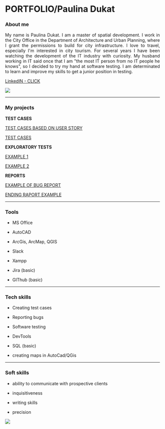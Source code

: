 # **PORTFOLIO/Paulina Dukat**

### About me

<p align="justify"> My name is Paulina Dukat. I am a master of spatial development. I work in the City Office in the Department of Architecture and Urban Planning, where I grant the permissions to build for city infrastructure. I love to travel, especially I'm interested in city tourism. For several years I have been watching the development of the IT industry with curiosity. My husband working in IT said once that I am "the most IT person from no IT people he knows", so I decided to try my hand at software testing. I am determinated to learn and improve my skills to get a junior position in testing. </p>

[LinkedIN - CLICK](www.linkedin.com/in/paulina-dukat-a5b52616b)

![](https://media.giphy.com/media/aNqEFrYVnsS52/giphy.gif)

***

### My projects

**TEST CASES**

[TEST CASES BASED ON USER STORY](https://docs.google.com/spreadsheets/d/1a5CcZHkxXNOqsvOUn6t_iRNmutyI7MzRRGe3EFDpcL8/edit?usp=sharing)

[TEST CASES ](https://docs.google.com/spreadsheets/d/1aJdtGjX23EDbuMYZd0WxBgJFTEXd28ce26LJ-b-C8TA/edit?usp=sharing)

**EXPLORATORY TESTS**

[EXAMPLE 1](https://docs.google.com/document/d/1leQafjG6w0TSUu7WEOSyP8hLsCNmrESgDq1Onno0lvg/edit?usp=sharing)

[EXAMPLE 2](https://docs.google.com/document/d/1CbSJ_kc7yGvm1VZ1YadWKeoKIE1_lpKVclB15Zu2AEI/edit?usp=sharing)

**REPORTS**

[EXAMPLE OF BUG REPORT](https://docs.google.com/document/d/1_U7dRavMEPdXdpny39uX4DJAGWdXxh4b-h3_sWoV1Ys/edit?usp=sharing)

[ENDING RAPORT EXAMPLE](https://docs.google.com/document/d/1TaioT1y4r_8HDZ-dIuCcO-L8V7ME7-nrGjqKv2-8GDk/edit?usp=sharing)

***

### Tools

- MS Office 

- AutoCAD

- ArcGis, ArcMap, QGIS

- Slack

- Xampp

- Jira (basic)

- GIThub (basic)

***

### Tech skills

- Creating test cases

- Reporting bugs

- Software testing

- DevTools

- SQL (basic)

- creating maps in AutoCad/QGis

***

### Soft skills

- ability to communicate with prospective clients

- inquisitiveness

- writing skills

- precision 

![](https://media.giphy.com/media/HLB0nLA36GCCo6JuB5/giphy.gif)
